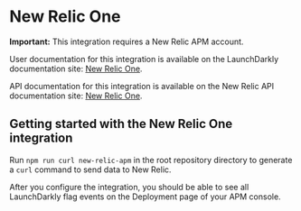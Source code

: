 # New Relic One

**Important:** This integration requires a New Relic APM account.

User documentation for this integration is available on the LaunchDarkly documentation site: [New Relic One](https://launchdarkly.com/docs/integrations/new-relic).

API documentation for this integration is available on the New Relic API documentation site: [New Relic One](https://docs.newrelic.com/docs/apm/new-relic-apm/maintenance/record-monitor-deployments).

## Getting started with the New Relic One integration

Run `npm run curl new-relic-apm` in the root repository directory to generate a `curl` command to send data to New Relic.

After you configure the integration, you should be able to see all LaunchDarkly flag events on the Deployment page of your APM console.
